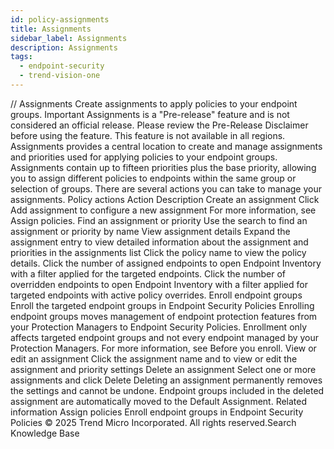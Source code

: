 ```yaml
---
id: policy-assignments
title: Assignments
sidebar_label: Assignments
description: Assignments
tags:
  - endpoint-security
  - trend-vision-one
---
```


/*<![CDATA[*/ $('#title').html($('meta[name=map-description]').attr('content')); /*]]>*/ Assignments Create assignments to apply policies to your endpoint groups. Important Assignments is a "Pre-release" feature and is not considered an official release. Please review the Pre-Release Disclaimer before using the feature. This feature is not available in all regions. Assignments provides a central location to create and manage assignments and priorities used for applying policies to your endpoint groups. Assignments contain up to fifteen priorities plus the base priority, allowing you to assign different policies to endpoints within the same group or selection of groups. There are several actions you can take to manage your assignments. Policy actions Action Description Create an assignment Click Add assignment to configure a new assignment For more information, see Assign policies. Find an assignment or priority Use the search to find an assignment or priority by name View assignment details Expand the assignment entry to view detailed information about the assignment and priorities in the assignments list Click the policy name to view the policy details. Click the number of assigned endpoints to open Endpoint Inventory with a filter applied for the targeted endpoints. Click the number of overridden endpoints to open Endpoint Inventory with a filter applied for targeted endpoints with active policy overrides. Enroll endpoint groups Enroll the targeted endpoint groups in Endpoint Security Policies Enrolling endpoint groups moves management of endpoint protection features from your Protection Managers to Endpoint Security Policies. Enrollment only affects targeted endpoint groups and not every endpoint managed by your Protection Managers. For more information, see Before you enroll. View or edit an assignment Click the assignment name and to view or edit the assignment and priority settings Delete an assignment Select one or more assignments and click Delete Deleting an assignment permanently removes the settings and cannot be undone. Endpoint groups included in the deleted assignment are automatically moved to the Default Assignment. Related information Assign policies Enroll endpoint groups in Endpoint Security Policies © 2025 Trend Micro Incorporated. All rights reserved.Search Knowledge Base